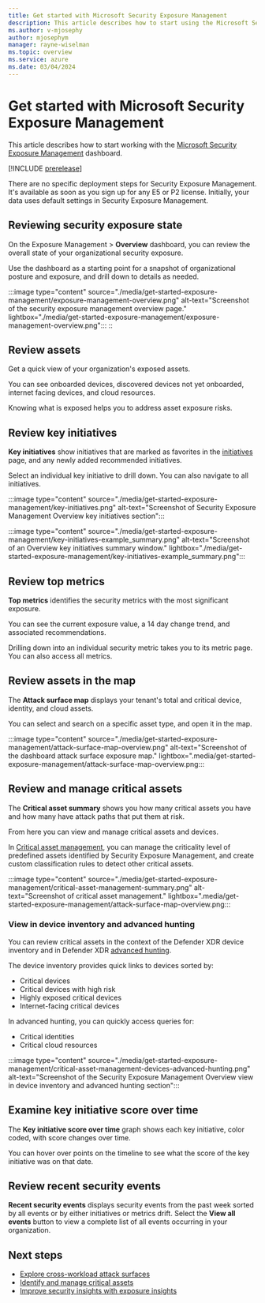 ```yaml
---
title: Get started with Microsoft Security Exposure Management
description: This article describes how to start using the Microsoft Security Exposure Management dashboard
ms.author: v-mjosephy
author: mjosephym
manager: rayne-wiselman
ms.topic: overview
ms.service: azure
ms.date: 03/04/2024
---
```


# Get started with Microsoft Security Exposure Management

This article describes how to start working with the [Microsoft Security Exposure Management](microsoft-security-exposure-management.md) dashboard.

[!INCLUDE [prerelease](../includes//prerelease.md)]

There are no specific deployment steps for Security Exposure Management. It's available as soon as you sign up for any E5 or P2 license. Initially, your data uses default settings in Security Exposure Management.

## Reviewing security exposure state

On the Exposure Management > **Overview** dashboard, you can review the overall state of your organizational security exposure.

Use the dashboard as a starting point for a snapshot of organizational posture and exposure, and drill down to details as needed.

:::image type="content" source="./media/get-started-exposure-management/exposure-management-overview.png" 
alt-text="Screenshot of the security exposure management overview page." lightbox="./media/get-started-exposure-management/exposure-management-overview.png":::
::

## Review assets

Get a quick view of your organization's exposed assets. 

You can see onboarded devices, discovered devices not yet onboarded, internet facing devices, and cloud resources. 

Knowing what is exposed helps you to address asset exposure risks.

## Review key initiatives

**Key initiatives** show initiatives that are marked as favorites in the [initiatives](initiatives.md) page, and any newly added recommended initiatives. 

Select an individual key initiative to drill down. You can also navigate to all initiatives.

:::image type="content" source="./media/get-started-exposure-management/key-initiatives.png" alt-text="Screenshot of Security Exposure Management Overview key initiatives section":::

:::image type="content" source="./media/get-started-exposure-management/key-initiatives-example_summary.png" alt-text="Screenshot of an Overview key initiatives summary window." lightbox="./media/get-started-exposure-management/key-initiatives-example_summary.png":::

## Review top metrics

**Top metrics** identifies the security metrics with the most significant exposure.

You can see the current exposure value, a 14 day change trend, and associated recommendations.

Drilling down into an individual security metric takes you to its metric page. You can also access all metrics.

## Review assets in the map

The **Attack surface map** displays your tenant's total and critical device, identity, and cloud assets.

You can select and search on a specific asset type, and open it in the map. 

:::image type="content" source="./media/get-started-exposure-management/attack-surface-map-overview.png" alt-text="Screenshot of the dashboard attack surface exposure map." lightbox=".media/get-started-exposure-management/attack-surface-map-overview.png:::

## Review and manage critical assets

The **Critical asset summary** shows you how many critical assets you have and how many have attack paths that put them at risk. 

From here you can view and manage critical assets and devices.

In [Critical asset management](critical-asset-management.md), you can manage the criticality level of predefined assets identified by Security Exposure Management, and create custom classification rules to detect other critical assets.

:::image type="content" source="./media/get-started-exposure-management/critical-asset-management-summary.png" alt-text="Screenshot of critical asset management." lightbox=".media/get-started-exposure-management/attack-surface-map-overview.png:::

### View in device inventory and advanced hunting

You can review critical assets in the context of the Defender XDR device inventory and in Defender XDR [advanced hunting](/microsoft-365/security/defender/advanced-hunting-overview.md).

The device inventory provides quick links to devices sorted by:

- Critical devices
- Critical devices with high risk
- Highly exposed critical devices
- Internet-facing critical devices

In advanced hunting, you can quickly access queries for:

- Critical identities
- Critical cloud resources  

:::image type="content" source="./media/get-started-exposure-management/critical-asset-management-devices-advanced-hunting.png" alt-text="Screenshot of the Security Exposure Management Overview view in device inventory and advanced hunting section":::

## Examine key initiative score over time

The **Key initiative score over time** graph shows each key initiative, color coded, with score changes over time.

You can hover over points on the timeline to see what the score of the key initiative was on that date.

## Review recent security events

**Recent security events** displays security events from the past week sorted by all events or by either initiatives or metrics drift. Select the **View all events** button to view a complete list of all events occurring in your organization.

## Next steps

- [Explore cross-workload attack surfaces](attack-surface-management-overview.md)
- [Identify and manage critical assets](critical-asset-management.md)
- [Improve security insights with exposure insights](exposure-insights-overview.md)